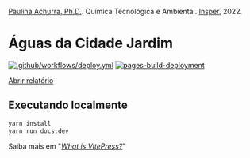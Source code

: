 [Paulina Achurra, Ph.D.](http://lattes.cnpq.br/8604197623762869). Química Tecnológica e Ambiental. [Insper](https://github.com/Insper), 2022.

# Águas da Cidade Jardim

[![.github/workflows/deploy.yml](https://github.com/FelixLuciano/aguas-da-cidade-jardim/actions/workflows/deploy.yml/badge.svg)](https://github.com/FelixLuciano/aguas-da-cidade-jardim/actions/workflows/deploy.yml)
[![pages-build-deployment](https://github.com/FelixLuciano/aguas-da-cidade-jardim/actions/workflows/pages/pages-build-deployment/badge.svg)](https://github.com/FelixLuciano/aguas-da-cidade-jardim/actions/workflows/pages/pages-build-deployment)

[Abrir relatório](https://github.lucianofelix.com.br/aguas-da-cidade-jardim/)

## Executando localmente

```bash
yarn install
yarn run docs:dev
```

Saiba mais em "[*What is VitePress?*](https://vitepress.vuejs.org/guide/what-is-vitepress)"
